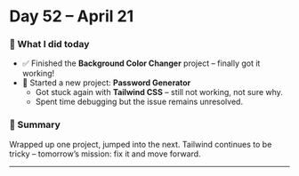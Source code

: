 # Day 52 – April 21

### 🚀 What I did today
- ✅ Finished the **Background Color Changer** project – finally got it working!
- 🚧 Started a new project: **Password Generator**
  - Got stuck again with **Tailwind CSS** – still not working, not sure why.
  - Spent time debugging but the issue remains unresolved.

### 🧠 Summary
Wrapped up one project, jumped into the next. Tailwind continues to be tricky – tomorrow’s mission: fix it and move forward.

---
